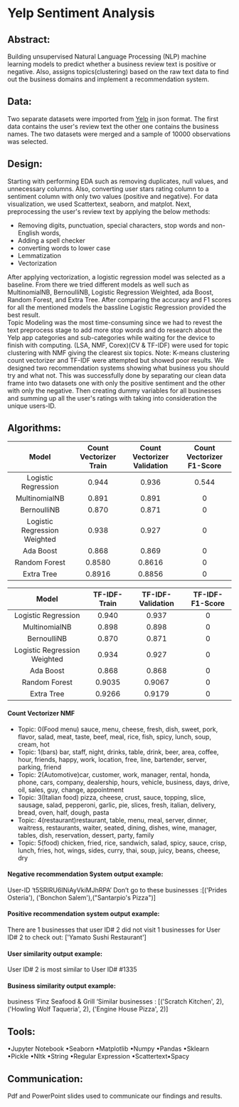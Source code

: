 # Yelp Sentiment Analysis


## Abstract:
Building unsupervised Natural Language Processing (NLP) machine learning models to predict whether a business review text is positive or negative. Also, assigns topics(clustering) based on the raw text data to find out the business domains and implement a recommendation system.
## Data:
Two separate datasets were imported from [Yelp](https://www.yelp.com/dataset) in json format. The first data contains the user's review text the other one contains the business names. The two datasets were merged and a sample of 10000 observations was selected.
## Design:
Starting with performing EDA such as removing duplicates, null values, and unnecessary columns. Also, converting user stars rating column to a sentiment column with only two values (positive and negative). For data visualization, we used Scattertext, seaborn, and matplot.
Next, preprocessing the user's review text by applying the below methods:
- Removing digits, punctuation, special characters, stop words and non-English words, 
- Adding a spell checker
- converting words to lower case
- Lemmatization
- Vectorization

After applying vectorization, a logistic regression model was selected as a baseline. From there we tried different models as well such as MultinomialNB, BernoulliNB, Logistic Regression Weighted, ada Boost, Random Forest, and Extra Tree. After comparing the accuracy and F1 scores for all the mentioned models the bassline Logistic Regression provided the best result.  
Topic Modeling was the most time-consuming since we had to revest the text preprocess stage to add more stop words and do research about the Yelp app categories and sub-categories while waiting for the device to finish with computing. (LSA, NMF, Corex)(CV & TF-IDF) were used for topic clustering with NMF giving the clearest six topics.
Note: K-means clustering count vectorizer and TF-IDF were attempted but showed poor results.
We designed two recommendation systems showing what business you should try and what not. This was successfully done by separating our clean data frame into two datasets one with only the positive sentiment and the other with only the negative. Then creating dummy variables for all businesses and summing up all the user's ratings with taking into consideration the unique users-ID.

## Algorithms:


| Model | Count Vectorizer Train | Count Vectorizer Validation | Count Vectorizer F1-Score | 
| :---: | :---: | :---: | :---: | 
| Logistic Regression | 0.944 | 0.936  | 0.544 | 
| MultinomialNB| 0.891 | 0.891 | 0 | 
| BernoulliNB | 0.870 | 0.871 | 0 | 
| Logistic Regression Weighted | 0.938| 0.927  | 0 |
| Ada Boost | 0.868 | 0.869  | 0| 
| Random Forest | 0.8580 | 0.8616  | 0 | 
| Extra Tree| 0.8916 | 0.8856  | 0 | 

| Model | TF-IDF-Train | TF-IDF-Validation | TF-IDF-F1-Score | 
| :---: | :---: | :---: | :---: | 
| Logistic Regression | 0.940 | 0.937  | 0 | 
| MultinomialNB| 0.898 | 0.898 | 0 | 
| BernoulliNB | 0.870 | 0.871 | 0 | 
| Logistic Regression Weighted | 0.934| 0.927  | 0 |
| Ada Boost | 0.868 | 0.868  | 0| 
| Random Forest | 0.9035 | 0.9067  | 0 | 
| Extra Tree| 0.9266 | 0.9179  | 0 | 

#### Count Vectorizer NMF

- Topic: 0(Food menu) sauce, menu, cheese, fresh, dish, sweet, pork, flavor, salad, meat, taste, beef, meal, rice, fish, spicy, lunch, soup, cream, hot 
- Topic: 1(bars) bar, staff, night, drinks, table, drink, beer, area, coffee, hour, friends, happy, work, location, free, line, bartender, server, parking, friend 
- Topic: 2(Automotive)car, customer, work, manager, rental, honda, phone, cars, company, dealership, hours, vehicle, business, days, drive, oil, sales, guy, change, appointment
- Topic: 3(Italian food) pizza, cheese, crust, sauce, topping, slice, sausage, salad, pepperoni, garlic, pie, slices, fresh, italian, delivery, bread, oven, half, dough, pasta 
- Topic: 4(restaurant)restaurant, table, menu, meal, server, dinner, waitress, restaurants, waiter, seated, dining, dishes, wine, manager, tables, dish, reservation, dessert, party, family
- Topic: 5(food) chicken, fried, rice, sandwich, salad, spicy, sauce, crisp, lunch, fries, hot, wings, sides, curry, thai, soup, juicy, beans, cheese, dry


#### Negative recommendation System output example:

User-ID ‘t5SRIRU6INiAyVkiMJhRPA’
Don’t go to these businesses :[('Prides Osteria'), ('Bonchon Salem'),("Santarpio's Pizza")]

#### Positive recommendation system output example:
There are 1 businesses that user ID# 2 did not visit 1 businesses for User ID# 2 to check out: ['Yamato Sushi Restaurant'] 

#### User similarity output example:
User ID# 2 is most similar to User ID# #1335 

#### Business similarity output example:
business  ‘Finz Seafood & Grill ‘Similar businesses :
[('Scratch Kitchen', 2), ('Howling Wolf Taqueria', 2), ('Engine House Pizza', 2)]
 
## Tools:
•Jupyter Notebook •Seaborn •Matplotlib •Numpy •Pandas •Sklearn •Pickle •Nltk •String •Regular Expression •Scattertext•Spacy

## Communication:
Pdf and PowerPoint slides used to communicate our findings and results.










